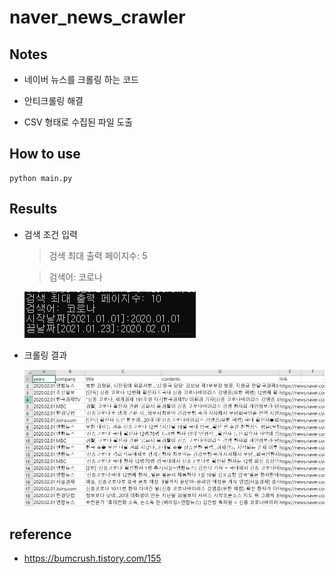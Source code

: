 # naver_news_crawler

## Notes
- 네이버 뉴스를 크롤링 하는 코드

- 안티크롤링 해결

- CSV 형태로 수집된 파일 도출
## How to use
~~~
python main.py
~~~
## Results
- 검색 조건 입력
  > 검색 최대 출력 페이지수: 5
  
  > 검색어: 코로나

  ![ex_screenshot](./img/use.PNG)
  
- 크롤링 결과

  ![ex_screenshot](./img/csv.PNG)
  
## reference
- https://bumcrush.tistory.com/155
